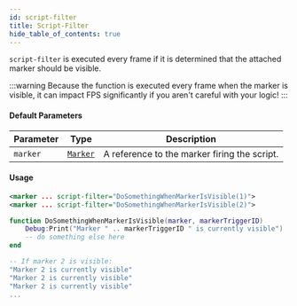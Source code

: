 ```yaml
---
id: script-filter
title: Script-Filter
hide_table_of_contents: true
---
```


`script-filter` is executed every frame if it is determined that the attached marker should be visible.

:::warning
Because the function is executed every frame when the marker is visible, it can impact FPS significantly if you aren't careful with your logic!
:::

#### Default Parameters
| Parameter | Type | Description |
| :-------- | :--: | ----------- |
| `marker` | [`Marker`](/docs/lua-scripting/lua-lib/marker) | A reference to the marker firing the script. |  

#### Usage
```xml title="pack.xml"
<marker ... script-filter="DoSomethingWhenMarkerIsVisible(1)">
<marker ... script-filter="DoSomethingWhenMarkerIsVisible(2)">
```

```lua title="script.lua"
function DoSomethingWhenMarkerIsVisible(marker, markerTriggerID)
    Debug:Print("Marker " .. markerTriggerID " is currently visible")
    -- do something else here
end
```

```lua title="Example Output"
-- If marker 2 is visible:
"Marker 2 is currently visible"
"Marker 2 is currently visible"
"Marker 2 is currently visible"
...
```